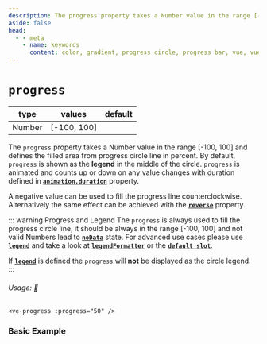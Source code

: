 ```yaml
---
description: The progress property takes a Number value in the range [-100, 100] and defines the filled area from progress circle line in percent.
aside: false
head:
  - - meta
    - name: keywords
      content: color, gradient, progress circle, progress bar, vue, vue3, vuejs, vue.js
---
```


# `progress`

<Badge class="mt-2" type="success" text="Animated" />

| type   | values      | default |
|--------|-------------|---------|
| Number | [-100, 100] |         |

The `progress` property takes a Number value in the range \[-100, 100] and defines the filled area from progress circle
line in percent. By default, `progress` is shown as the **legend** in the middle of the circle. 
`progress` is animated
and counts up or down on any value changes with duration defined in **[`animation.duration`](animation.md)** property. 

A negative value can be used to fill the progress line counterclockwise. Alternatively the same effect can be achieved
with the **[`reverse`](reverse.md)** property.

::: warning Progress and Legend
The `progress` is always used to fill the progress circle line, it should be always in the range [-100, 100] and
not valid Numbers lead to **[`noData`](noData)** state. For advanced use cases please use **[`legend`](legend.md)**
and take a look at **[`legendFormatter`](legendFormatter.md)** or the **[`default slot`](../slots/default.md)**.

If **[`legend`](legend.md)** is defined the `progress` will **not** be displayed as the circle legend.
:::

###### Usage: 📜

```vue
<ve-progress :progress="50" />
```

### Basic Example

<p>

<ExampleCode>
<template #code="{progress}">

<<< @/.vitepress/theme/Guide/Progress/Snippet1.vue#snippet{js-vue}

</template>
</ExampleCode>

</p>
